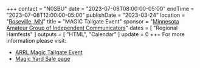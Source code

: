 +++
contact = "N0SBU"
date = "2023-07-08T08:00:00-05:00"
endTime =  "2023-07-08T12:00:00-05:00"
publishDate = "2023-03-24"
location = "[Roseville, MN](https://www.google.com/maps/place/Galilee+Lutheran+Church/@45.0009578,-93.1088589,17z/)"
title = "MAGIC Tailgate Event"
sponsor = "[Minnesota Amateur Group of Independent Communicators](http://www.magicrepeater.net/)"
dates = [ "Regional Hamfests" ]
outputs = [ "HTML", "Calendar" ]
update = 0
+++
For more information please visit:

* [ARRL Magic Tailgate Event](http://www.arrl.org/hamfests/magic-tailgate-event)
* [Magic Yard Sale page](http://www.magicrepeater.net/fest.htm) 

